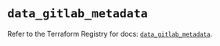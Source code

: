 # `data_gitlab_metadata`

Refer to the Terraform Registry for docs: [`data_gitlab_metadata`](https://registry.terraform.io/providers/gitlabhq/gitlab/17.7.0/docs/data-sources/metadata).
